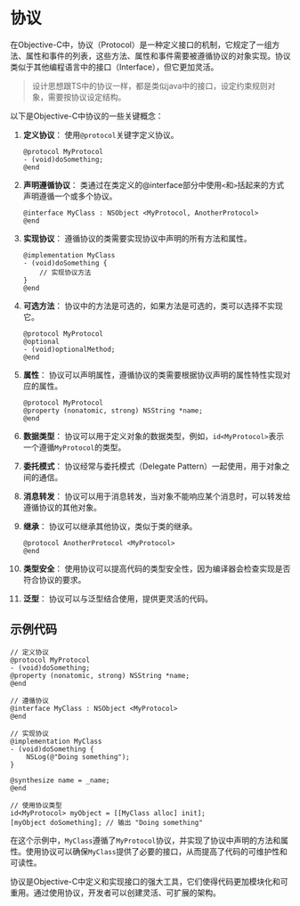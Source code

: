 # 协议

在Objective-C中，协议（Protocol）是一种定义接口的机制，它规定了一组方法、属性和事件的列表，这些方法、属性和事件需要被遵循协议的对象实现。协议类似于其他编程语言中的接口（Interface），但它更加灵活。
>设计思想跟TS中的协议一样，都是类似java中的接口，设定约束规则对象，需要按协议设定结构。

以下是Objective-C中协议的一些关键概念：

1. **定义协议**：
   使用`@protocol`关键字定义协议。

   ```objc
   @protocol MyProtocol
   - (void)doSomething;
   @end
   ```

2. **声明遵循协议**：
   类通过在类定义的@interface部分中使用`<`和`>`括起来的方式声明遵循一个或多个协议。

   ```objc
   @interface MyClass : NSObject <MyProtocol, AnotherProtocol>
   @end
   ```

3. **实现协议**：
   遵循协议的类需要实现协议中声明的所有方法和属性。

   ```objc
   @implementation MyClass
   - (void)doSomething {
       // 实现协议方法
   }
   @end
   ```

4. **可选方法**：
   协议中的方法是可选的，如果方法是可选的，类可以选择不实现它。

   ```objc
   @protocol MyProtocol
   @optional
   - (void)optionalMethod;
   @end
   ```

5. **属性**：
   协议可以声明属性，遵循协议的类需要根据协议声明的属性特性实现对应的属性。

   ```objc
   @protocol MyProtocol
   @property (nonatomic, strong) NSString *name;
   @end
   ```

6. **数据类型**：
   协议可以用于定义对象的数据类型，例如，`id<MyProtocol>`表示一个遵循`MyProtocol`的类型。

7. **委托模式**：
   协议经常与委托模式（Delegate Pattern）一起使用，用于对象之间的通信。

8. **消息转发**：
   协议可以用于消息转发，当对象不能响应某个消息时，可以转发给遵循协议的其他对象。

9. **继承**：
   协议可以继承其他协议，类似于类的继承。

   ```objc
   @protocol AnotherProtocol <MyProtocol>
   @end
   ```

10. **类型安全**：
    使用协议可以提高代码的类型安全性，因为编译器会检查实现是否符合协议的要求。

11. **泛型**：
    协议可以与泛型结合使用，提供更灵活的代码。

## 示例代码

```objc
// 定义协议
@protocol MyProtocol
- (void)doSomething;
@property (nonatomic, strong) NSString *name;
@end

// 遵循协议
@interface MyClass : NSObject <MyProtocol>
@end

// 实现协议
@implementation MyClass
- (void)doSomething {
    NSLog(@"Doing something");
}

@synthesize name = _name;
@end

// 使用协议类型
id<MyProtocol> myObject = [[MyClass alloc] init];
[myObject doSomething]; // 输出 "Doing something"
```

在这个示例中，`MyClass`遵循了`MyProtocol`协议，并实现了协议中声明的方法和属性。使用协议可以确保`MyClass`提供了必要的接口，从而提高了代码的可维护性和可读性。

协议是Objective-C中定义和实现接口的强大工具，它们使得代码更加模块化和可重用。通过使用协议，开发者可以创建灵活、可扩展的架构。
